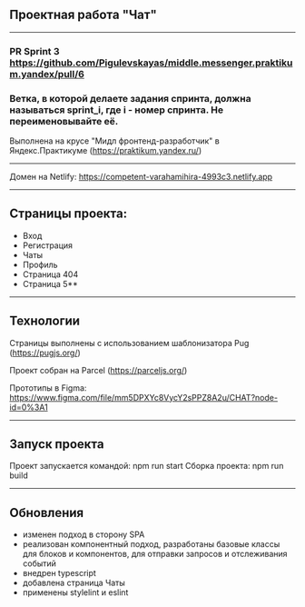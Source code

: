 ## Проектная работа "Чат" 
------
### PR Sprint 3 https://github.com/Pigulevskayas/middle.messenger.praktikum.yandex/pull/6

### Ветка, в которой делаете задания спринта, должна называться sprint_i, где i - номер спринта. Не переименовывайте её.


Выполнена на крусе "Мидл фронтенд-разработчик" в Яндекс.Практикуме (https://praktikum.yandex.ru/)

------

Домен на Netlify: https://competent-varahamihira-4993c3.netlify.app

------

## Страницы проекта:

* Вход
* Регистрация
* Чаты
* Профиль
* Страница 404
* Страница 5**

------

## Технологии

Страницы выполнены с использованием шаблонизатора Pug (https://pugjs.org/)

Проект собран на Parcel (https://parceljs.org/)

Прототипы в Figma: https://www.figma.com/file/mm5DPXYc8VycY2sPPZ8A2u/CHAT?node-id=0%3A1

------

## Запуск проекта

Проект запускается командой: npm run start
Сборка проекта: npm run build


------

## Обновления

* изменен подход в сторону SPA
* реализован компонентный подход, разработаны базовые классы для блоков и компонентов, для отправки запросов и отслеживания событий
* внедрен typescript
* добавлена страница Чаты
* применены stylelint и eslint
